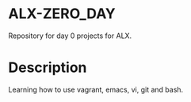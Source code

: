 # ALX-ZERO_DAY

Repository for day 0 projects for ALX.

# Description

Learning how to use vagrant, emacs, vi, git and bash.
